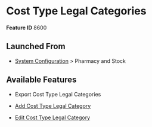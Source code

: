 # Cost Type Legal Categories

**Feature ID** 8600

## Launched From

- [System Configuration](System%20Configuration.md) > Pharmacy and Stock

## Available Features

- Export Cost Type Legal Categories

- [Add Cost Type Legal Category](Add%20Cost%20Type%20Legal%20Category.md)

- [Edit Cost Type Legal Category](Edit%20Cost%20Type%20Legal%20Category.md)



































































